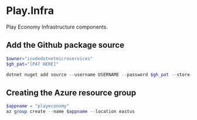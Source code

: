 # Play.Infra

Play Economy Infrastructure components.

## Add the Github package source

```powershell
$owner="icodedotnetmicroservices"
$gh_pat="[PAT HERE]"

dotnet nuget add source --username USERNAME --password $gh_pat --store-password-in-clear-text --name github "https://nuget.pkg.github.com/$owner/index.json"
```

## Creating the Azure resource group
```powershell
$appname = "playeconomy"
az group create --name $appname --location eastus 
```
